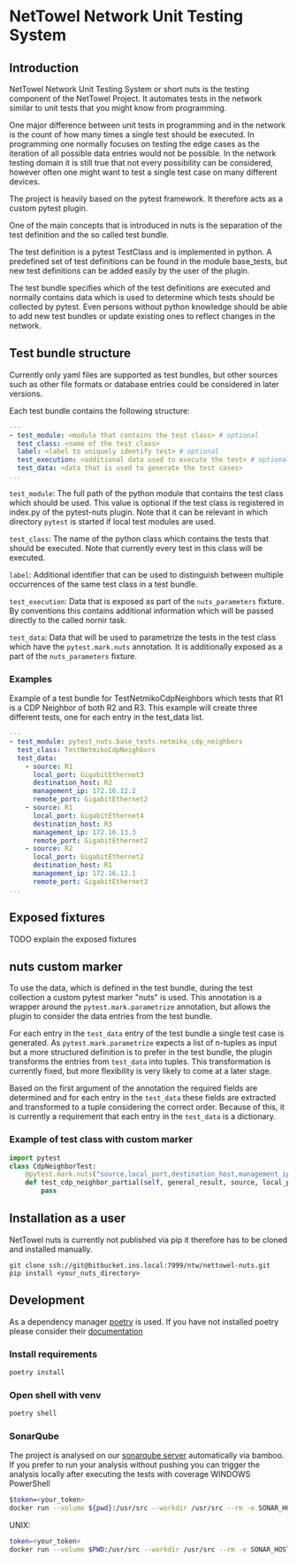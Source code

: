 # NetTowel Network Unit Testing System

## Introduction

NetTowel Network Unit Testing System or short nuts is the testing component of the NetTowel Project.
It automates tests in the network similar to unit tests that you might know from programming.

One major difference between unit tests in programming and 
in the network is the count of how many times a single test should be executed.
In programming one normally focuses on testing the edge cases 
as the iteration of all possible data entries would not be possible.
In the network testing domain it is still true that not every possibility can be considered, 
however often one might want to test a single test case on many different devices.

The project is heavily based on the pytest framework.
It therefore acts as a custom pytest plugin.

One of the main concepts that is introduced in nuts is the separation of the test definition
and the so called test bundle.

The test definition is a pytest TestClass and is implemented in python.
A predefined set of test definitions can be found in the module base_tests, 
but new test definitions can be added easily by the user of the plugin.

The test bundle specifies which of the test definitions are executed and normally contains data which 
is used to determine which tests should be collected by pytest.
Even persons without python knowledge should be able to add new test bundles 
or update existing ones to reflect changes in the network. 

## Test bundle structure

Currently only yaml files are supported as test bundles, 
but other sources such as other file formats or database entries could be considered in later versions.

Each test bundle contains the following structure:
```yaml
---
- test_module: <module that contains the test class> # optional
  test_class: <name of the test class>
  label: <label to uniquely identify test> # optional 
  test_execution: <additional data used to execute the test> # optional
  test_data: <data that is used to generate the test cases>
...
```
`test_module`: The full path of the python module that contains the test class which should be used.
This value is optional if the test class is registered in index.py of the pytest-nuts plugin.
Note that it can be relevant in which directory `pytest` is started if local test modules are used.

`test_class`: The name of the python class which contains the tests that should be executed.
Note that currently every test in this class will be executed.

`label`: Additional identifier that can be used to distinguish between multiple occurrences of the same 
 test class in a test bundle.

`test_execution`: Data that is exposed as part of the `nuts_parameters` fixture. 
By conventions this contains additional information which will be passed directly to the called nornir task.

`test_data`: Data that will be used to parametrize the tests in the test class which have the `pytest.mark.nuts` annotation.
It is additionally exposed as a part of the `nuts_parameters` fixture.

### Examples
Example of a test bundle for TestNetmikoCdpNeighbors which tests that R1 is a CDP Neighbor of both R2 and R3.
This example will create three different tests, one for each entry in the test_data list.
```yaml
---
- test_module: pytest_nuts.base_tests.netmiko_cdp_neighbors
  test_class: TestNetmikoCdpNeighbors
  test_data:
    - source: R1
      local_port: GigabitEthernet3
      destination_host: R2
      management_ip: 172.16.12.2
      remote_port: GigabitEthernet2
    - source: R1
      local_port: GigabitEthernet4
      destination_host: R3
      management_ip: 172.16.13.3
      remote_port: GigabitEthernet2
    - source: R2
      local_port: GigabitEthernet2
      destination_host: R1
      management_ip: 172.16.12.1
      remote_port: GigabitEthernet3
...
```
## Exposed fixtures
TODO explain the exposed fixtures

## nuts custom marker
To use the data, which is defined in the test bundle, during the test collection a custom pytest marker "nuts" is used.
This annotation is a wrapper around the `pytest.mark.parametrize` annotation,
 but allows the plugin to consider the data entries from the test bundle.

For each entry in the `test_data` entry of the test bundle a single test case is generated.
As `pytest.mark.parametrize` expects a list of n-tuples as input but a more structured definition is to prefer in the test bundle,
the plugin transforms the entries from `test_data` into tuples.
This transformation is currently fixed, but more flexibility is very likely to come at a later stage.

Based on the first argument of the annotation the required fields are determined and for each entry in the `test_data`
these fields are extracted and transformed to a tuple considering the correct order.
Because of this, it is currently a requirement that each entry in the `test_data` is a dictionary.

### Example of test class with custom marker
```python
import pytest
class CdpNeighborTest:
    @pytest.mark.nuts("source,local_port,destination_host,management_ip,remote_port", "placeholder")
    def test_cdp_neighbor_partial(self, general_result, source, local_port, destination_host, remote_port):
        pass
```


## Installation as a user
NetTowel nuts is currently not published via pip it therefore has to be cloned and installed manually.

```
git clone ssh://git@bitbucket.ins.local:7999/ntw/nettowel-nuts.git
pip install <your_nuts_directory>
```

## Development
As a dependency manager [poetry](https://python-poetry.org/) is used.
If you have not installed poetry please consider their [documentation](https://python-poetry.org/docs/#installation)

### Install requirements

```bash
poetry install
```

### Open shell with venv

```bash
poetry shell
```

### SonarQube
The project is analysed on our [sonarqube server](sonarqube.ins.work) automatically via bamboo.
If you prefer to run your analysis without pushing you can trigger the analysis locally after executing the tests with coverage
WINDOWS PowerShell
```bash
$token=<your_token>
docker run --volume ${pwd}:/usr/src --workdir /usr/src --rm -e SONAR_HOST_URL="https://sonarqube.ins.work" -e SONAR_LOGIN=$token sonarsource/sonar-scanner-cli "-Dsonar.projectKey=nettowel-nuts" "-Dsonar.branch.name=$(git rev-parse --abbrev-ref HEAD)" "-Dsonar.python.coverage.reportPaths=/usr/src/test-reports/coverage.xml"
```
UNIX:
```bash
token=<your_token>
docker run --volume $PWD:/usr/src --workdir /usr/src --rm -e SONAR_HOST_URL="https://sonarqube.ins.work" -e SONAR_LOGIN=$token sonarsource/sonar-scanner-cli -Dsonar.projectKey=nettowel-nuts -Dsonar.branch.name=$(git rev-parse --abbrev-ref HEAD) -Dsonar.python.coverage.reportPaths=/usr/src/test-reports/coverage.xml
```
